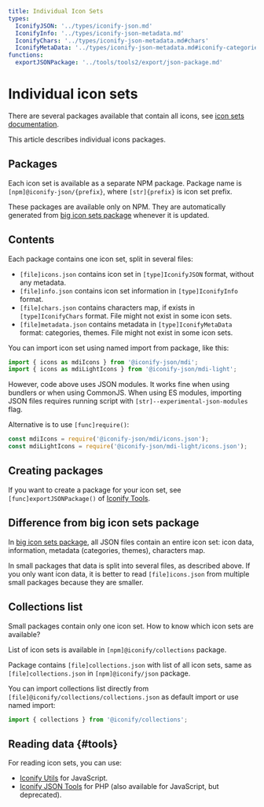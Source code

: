 ```yaml
title: Individual Icon Sets
types:
  IconifyJSON: '../types/iconify-json.md'
  IconifyInfo: '../types/iconify-json-metadata.md'
  IconifyChars: '../types/iconify-json-metadata.md#chars'
  IconifyMetaData: '../types/iconify-json-metadata.md#iconify-categories'
functions:
  exportJSONPackage: '../tools/tools2/export/json-package.md'
```

# Individual icon sets

There are several packages available that contain all icons, see [icon sets documentation](./index.md).

This article describes individual icons packages.

## Packages

Each icon set is available as a separate NPM package. Package name is `[npm]@iconify-json/{prefix}`, where `[str]{prefix}` is icon set prefix.

These packages are available only on NPM. They are automatically generated from [big icon sets package](./all.md) whenever it is updated.

## Contents

Each package contains one icon set, split in several files:

- `[file]icons.json` contains icon set in `[type]IconifyJSON` format, without any metadata.
- `[file]info.json` contains icon set information in `[type]IconifyInfo` format.
- `[file]chars.json` contains characters map, if exists in `[type]IconifyChars` format. File might not exist in some icon sets.
- `[file]metadata.json` contains metadata in `[type]IconifyMetaData` format: categories, themes. File might not exist in some icon sets.

You can import icon set using named import from package, like this:

```js
import { icons as mdiIcons } from '@iconify-json/mdi';
import { icons as mdiLightIcons } from '@iconify-json/mdi-light';
```

However, code above uses JSON modules. It works fine when using bundlers or when using CommonJS. When using ES modules, importing JSON files requires running script with `[str]--experimental-json-modules` flag.

Alternative is to use `[func]require()`:

```js
const mdiIcons = require('@iconify-json/mdi/icons.json');
const mdiLightIcons = require('@iconify-json/mdi-light/icons.json');
```

## Creating packages

If you want to create a package for your icon set, see `[func]exportJSONPackage()` of [Iconify Tools](../tools/tools2/index.md).

## Difference from big icon sets package

In [big icon sets package](./all.md), all JSON files contain an entire icon set: icon data, information, metadata (categories, themes), characters map.

In small packages that data is split into several files, as described above. If you only want icon data, it is better to read `[file]icons.json` from multiple small packages because they are smaller.

## Collections list

Small packages contain only one icon set. How to know which icon sets are available?

List of icon sets is available in `[npm]@iconify/collections` package.

Package contains `[file]collections.json` with list of all icon sets, same as `[file]collections.json` in `[npm]@iconify/json` package.

You can import collections list directly from `[file]@iconify/collections/collections.json` as default import or use named import:

```js
import { collections } from '@iconify/collections';
```

## Reading data {#tools}

For reading icon sets, you can use:

- [Iconify Utils](../tools/utils/index.md) for JavaScript.
- [Iconify JSON Tools](../tools/json/index.md) for PHP (also available for JavaScript, but deprecated).
